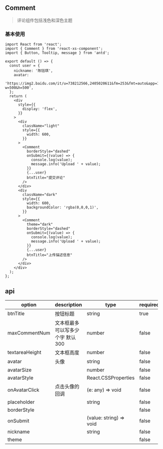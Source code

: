 ## Comment

> 评论组件包括浅色和深色主题

### 基本使用

```tsx
import React from 'react';
import { Comment } from 'react-xs-component';
import { Button, Tooltip, message } from 'antd';

export default () => {
  const user = {
    nickname: '陈钰琪',
    avatar:
      'https://img2.baidu.com/it/u=738212566,2405020611&fm=253&fmt=auto&app=138&f=JPEG?w=500&h=500',
  };
  return (
    <div
      style={{
        display: 'flex',
      }}
    >
      <div
        className="light"
        style={{
          width: 600,
        }}
      >
        <Comment
          borderStyle="dashed"
          onSubmit={(value) => {
            console.log(value);
            message.info('Upload ' + value);
          }}
          {...user}
          btnTitle="提交评论"
        />
      </div>
      <div
        className="dark"
        style={{
          width: 600,
          backgroundColor: 'rgba(0,0,0,1)',
        }}
      >
        <Comment
          theme="dark"
          borderStyle="dashed"
          onSubmit={(value) => {
            console.log(value);
            message.info('Upload ' + value);
          }}
          {...user}
          btnTitle="上传描述信息"
        />
      </div>
    </div>
  );
};
```

## api

| option | description | type | required | example | remark |
| --- | --- | --- | --- | --- | --- |
| btnTitle | 按钮标题 | string | true |  |  |
| maxCommentNum | 文本框最多可以写多少个字 默认 300 | number | false |  |  |
| textareaHeight | 文本框高度 | number | false |  |  |
| avatar | 头像 | string | false |  |  |
| avatarSize |  | number | false |  |  |
| avatarStyle |  | React.CSSProperties | false |  |  |
| onAvatarClick | 点击头像的回调 | (e: any) => void | false |  |  |
| placeholder |  | string | false |  |  |
| borderStyle |  |  | false |  |  |
| onSubmit |  | (value: string) => void | false |  |  |
| nickname |  | string | false |  |  |
| theme |  |  | false |  |  |
